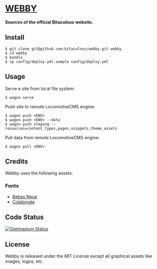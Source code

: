 [WEBBY](https://github.com/bitaculous/webby "webby")
====================================================

**Sources of the official Bitaculous website.**

Install
-------

    $ git clone git@github.com:bitaculous/webby.git webby
    $ cd webby
    $ bundle
    $ cp config/deploy.yml.sample config/deploy.yml

Usage
-----

Serve a site from local file system:

```shell
$ wagon serve
```

Push site to remote LocomotiveCMS engine:

```shell
$ wagon push <ENV>
$ wagon push <ENV> --data
$ wagon push staging --resources=content_types,pages,snippets,theme_assets
```

Pull data from remote LocomotiveCMS engine:

```shell
$ wagon pull <ENV>
```

Credits
-------

Webby uses the following assets:

### Fonts

* [Bebas Neue](http://www.fontsquirrel.com/fonts/bebas-neue "Bebas Neue")
* [Colaborate](http://www.fontsquirrel.com/fonts/colaborate "Colaborate")

Code Status
-----------

[<img src="https://gemnasium.com/bitaculous/webby.svg" title="Gemnasium Status" alt="Gemnasium Status" />](https://gemnasium.com/bitaculous/webby)

License
-------

Webby is released under the MIT License except all graphical assets like images, logos, etc.
